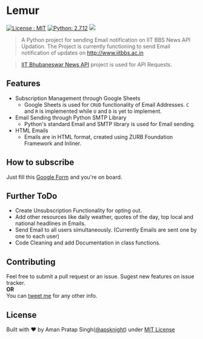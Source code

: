 Lemur
=====

[![License : MIT](https://img.shields.io/npm/l/express.svg)](http://aps.mit-license.org)
[![Python: 2.7.12](https://img.shields.io/badge/Python-2.7.12-red.svg)](https://www.python.org/downloads/release/python-2712/)
![](https://img.shields.io/badge/Heroku-deployed-brightgreen.svg)

>A Python project for sending Email notification on IIT BBS News API Updation. The Project is currently functioning to send Email notification of updates on <http://www.iitbbs.ac.in>
 
>[IIT Bhubaneswar News API](http://amanpratapsingh.in/IITBBSNewsAPI) project is used for API Requests.
  
## Features
* Subscription Management through Google Sheets
	* Google Sheets is used for `CRUD` functionality of Email Addresses. `C` and `R` is implemented while `U` and `D` is yet to implement.
* Email Sending through Python SMTP Library
	* Python's standard Email and SMTP library is used for Email sending.
* HTML Emails
	* Emails are in HTML format, created using ZURB Foundation Framework and Inliner.  

## How to subscribe
Just fill this [Google Form](https://drive.google.com/open?id=1eWPAZ1T_eSPM8YMXR8GKDfAEazQYge3obBrW0qZHuok) and you're on board.

## Further ToDo
* Create Unsubscription Functionality for opting out.
* Add other resources like daily weather, quotes of the day, top local and national headlines in Emails.
* Send Email to all users simultaneously. (Currently Emails are sent one by one to each user)
* Code Cleaning and add Documentation in class functions.

## Contributing
Feel free to submit a pull request or an issue. Sugest new features on issue tracker.  
**OR**  
You can [tweet me](https://twitter.com/ultimateaps) for any other info.

## License

Built with ♥ by Aman Pratap Singh([@apsknight](http://amanpratapsingh.in)) under [MIT License](http://aps.mit-license.org/)
